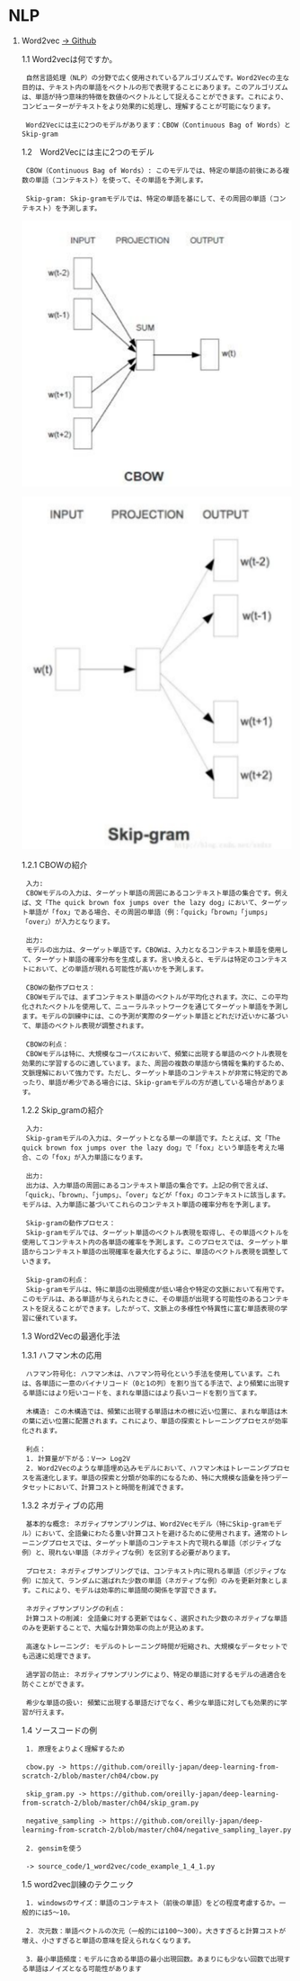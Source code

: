 # NLP

1. Word2vec [-> Github](https://github.com/svn2github/word2vec)
    
    1.1 Word2vecは何ですか。
        
        自然言語処理（NLP）の分野で広く使用されているアルゴリズムです。Word2Vecの主な目的は、テキスト内の単語をベクトルの形で表現することにあります。このアルゴリズムは、単語が持つ意味的特徴を数値のベクトルとして捉えることができます。これにより、コンピューターがテキストをより効果的に処理し、理解することが可能になります。

        Word2Vecには主に2つのモデルがあります：CBOW（Continuous Bag of Words）と　Skip-gram
    
    1.2　Word2Vecには主に2つのモデル

        CBOW（Continuous Bag of Words）: このモデルでは、特定の単語の前後にある複数の単語（コンテキスト）を使って、その単語を予測します。

        Skip-gram: Skip-gramモデルでは、特定の単語を基にして、その周囲の単語（コンテキスト）を予測します。 

    ![cbow](../../image/1.2_cbow.png)

    ![skip_gram](../../image/1.2_skip_gram.png)    

    1.2.1 CBOWの紹介

        入力: 
        CBOWモデルの入力は、ターゲット単語の周囲にあるコンテキスト単語の集合です。例えば、文「The quick brown fox jumps over the lazy dog」において、ターゲット単語が「fox」である場合、その周囲の単語（例：「quick」「brown」「jumps」「over」）が入力となります。

        出力: 
        モデルの出力は、ターゲット単語です。CBOWは、入力となるコンテキスト単語を使用して、ターゲット単語の確率分布を生成します。言い換えると、モデルは特定のコンテキストにおいて、どの単語が現れる可能性が高いかを予測します。

        CBOWの動作プロセス：
        CBOWモデルでは、まずコンテキスト単語のベクトルが平均化されます。次に、この平均化されたベクトルを使用して、ニューラルネットワークを通じてターゲット単語を予測します。モデルの訓練中には、この予測が実際のターゲット単語とどれだけ近いかに基づいて、単語のベクトル表現が調整されます。

        CBOWの利点：
        CBOWモデルは特に、大規模なコーパスにおいて、頻繁に出現する単語のベクトル表現を効果的に学習するのに適しています。また、周囲の複数の単語から情報を集約するため、文脈理解において強力です。ただし、ターゲット単語のコンテキストが非常に特定的であったり、単語が希少である場合には、Skip-gramモデルの方が適している場合があります。

    1.2.2 Skip_gramの紹介
        
        入力: 
        Skip-gramモデルの入力は、ターゲットとなる単一の単語です。たとえば、文「The quick brown fox jumps over the lazy dog」で「fox」という単語を考えた場合、この「fox」が入力単語になります。

        出力: 
        出力は、入力単語の周囲にあるコンテキスト単語の集合です。上記の例で言えば、「quick」、「brown」、「jumps」、「over」などが「fox」のコンテキストに該当します。モデルは、入力単語に基づいてこれらのコンテキスト単語の確率分布を予測します。

        Skip-gramの動作プロセス：
        Skip-gramモデルでは、ターゲット単語のベクトル表現を取得し、その単語ベクトルを使用してコンテキスト内の各単語の確率を予測します。このプロセスでは、ターゲット単語からコンテキスト単語の出現確率を最大化するように、単語のベクトル表現を調整していきます。

        Skip-gramの利点：
        Skip-gramモデルは、特に単語の出現頻度が低い場合や特定の文脈において有用です。このモデルは、ある単語が与えられたときに、その単語が出現する可能性のあるコンテキストを捉えることができます。したがって、文脈上の多様性や特異性に富む単語表現の学習に優れています。

    1.3 Word2Vecの最適化手法

    1.3.1 ハフマン木の応用

        ハフマン符号化: ハフマン木は、ハフマン符号化という手法を使用しています。これは、各単語に一意のバイナリコード（0と1の列）を割り当てる手法で、より頻繁に出現する単語にはより短いコードを、まれな単語にはより長いコードを割り当てます。

        木構造: この木構造では、頻繁に出現する単語は木の根に近い位置に、まれな単語は木の葉に近い位置に配置されます。これにより、単語の探索とトレーニングプロセスが効率化されます。

        利点：
        1. 計算量が下がる：Vー> Log2V
        2. Word2Vecのような単語埋め込みモデルにおいて、ハフマン木はトレーニングプロセスを高速化します。単語の探索と分類が効率的になるため、特に大規模な語彙を持つデータセットにおいて、計算コストと時間を削減できます。

    1.3.2 ネガティブの応用

        基本的な概念: ネガティブサンプリングは、Word2Vecモデル（特にSkip-gramモデル）において、全語彙にわたる重い計算コストを避けるために使用されます。通常のトレーニングプロセスでは、ターゲット単語のコンテキスト内で現れる単語（ポジティブな例）と、現れない単語（ネガティブな例）を区別する必要があります。

        プロセス: ネガティブサンプリングでは、コンテキスト内に現れる単語（ポジティブな例）に加えて、ランダムに選ばれた少数の単語（ネガティブな例）のみを更新対象とします。これにより、モデルは効率的に単語間の関係を学習できます。

        ネガティブサンプリングの利点：
        計算コストの削減: 全語彙に対する更新ではなく、選択された少数のネガティブな単語のみを更新することで、大幅な計算効率の向上が見込めます。

        高速なトレーニング: モデルのトレーニング時間が短縮され、大規模なデータセットでも迅速に処理できます。

        過学習の防止: ネガティブサンプリングにより、特定の単語に対するモデルの過適合を防ぐことができます。

        希少な単語の扱い: 頻繁に出現する単語だけでなく、希少な単語に対しても効果的に学習が行えます。

    1.4 ソースコードの例

        1. 原理をよりよく理解するため
        
        cbow.py -> https://github.com/oreilly-japan/deep-learning-from-scratch-2/blob/master/ch04/cbow.py

        skip_gram.py -> https://github.com/oreilly-japan/deep-learning-from-scratch-2/blob/master/ch04/skip_gram.py

        negative_sampling -> https://github.com/oreilly-japan/deep-learning-from-scratch-2/blob/master/ch04/negative_sampling_layer.py

        2. gensimを使う

        -> source_code/1_word2vec/code_example_1_4_1.py


    1.5 word2vec訓練のテクニック

        1. windowsのサイズ：単語のコンテキスト（前後の単語）をどの程度考慮するか。一般的には5～10。

        2. 次元数：単語ベクトルの次元（一般的には100～300）。大きすぎると計算コストが増え、小さすぎると単語の意味を捉えられなくなります。

        3．最小単語頻度：モデルに含める単語の最小出現回数。あまりにも少ない回数で出現する単語はノイズとなる可能性があります

    


